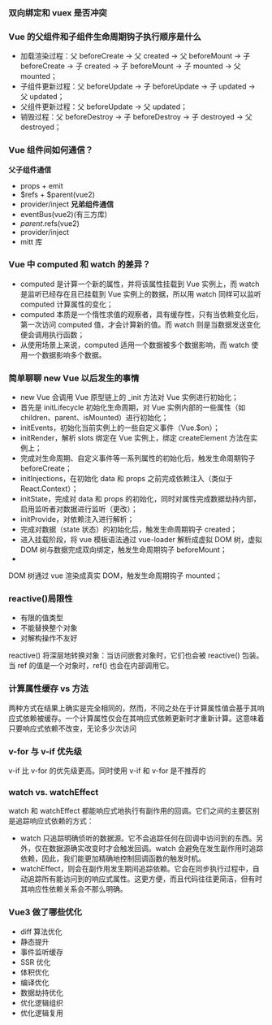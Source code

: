 ### 双向绑定和 vuex 是否冲突

### Vue 的父组件和子组件生命周期钩子执行顺序是什么

- 加载渲染过程：父 beforeCreate -> 父 created -> 父 beforeMount -> 子 beforeCreate -> 子 created -> 子 beforeMount -> 子 mounted -> 父 mounted；
- 子组件更新过程：父 beforeUpdate -> 子 beforeUpdate -> 子 updated -> 父 updated；
- 父组件更新过程：父 beforeUpdate -> 父 updated；
- 销毁过程：父 beforeDestroy -> 子 beforeDestroy -> 子 destroyed -> 父 destroyed；

### Vue 组件间如何通信？

**父子组件通信**

- props + emit
- $refs + $parent(vue2)
- provider/inject
  **兄弟组件通信**
- eventBus(vue2)(有三方库)
- $parent.$refs(vue2)
- provider/inject
- mitt 库

### Vue 中 computed 和 watch 的差异？

- computed 是计算一个新的属性，并将该属性挂载到 Vue 实例上，而 watch 是监听已经存在且已挂载到 Vue 实例上的数据，所以用 watch 同样可以监听 computed 计算属性的变化；
- computed 本质是一个惰性求值的观察者，具有缓存性，只有当依赖变化后，第一次访问 computed 值，才会计算新的值。而 watch 则是当数据发送变化便会调用执行函数；
- 从使用场景上来说，computed 适用一个数据被多个数据影响，而 watch 使用一个数据影响多个数据。

### 简单聊聊 new Vue 以后发生的事情

- new Vue 会调用 Vue 原型链上的 \_init 方法对 Vue 实例进行初始化；
- 首先是 initLifecycle 初始化生命周期，对 Vue 实例内部的一些属性（如 children、parent、isMounted）进行初始化；
- initEvents，初始化当前实例上的一些自定义事件（Vue.$on）；
- initRender，解析 slots 绑定在 Vue 实例上，绑定 createElement 方法在实例上；
- 完成对生命周期、自定义事件等一系列属性的初始化后，触发生命周期钩子 beforeCreate；
- initInjections，在初始化 data 和 props 之前完成依赖注入（类似于 React.Context）；
- initState，完成对 data 和 props 的初始化，同时对属性完成数据劫持内部，启用监听者对数据进行监听（更改）；
- initProvide，对依赖注入进行解析；
- 完成对数据（state 状态）的初始化后，触发生命周期钩子 created；
- 进入挂载阶段，将 vue 模板语法通过 vue-loader 解析成虚拟 DOM 树，虚拟 DOM 树与数据完成双向绑定，触发生命周期钩子 beforeMount；
-

DOM 树通过 vue 渲染成真实 DOM，触发生命周期钩子 mounted；

### reactive()局限性

- 有限的值类型
- 不能替换整个对象
- 对解构操作不友好

reactive() 将深层地转换对象：当访问嵌套对象时，它们也会被 reactive() 包装。当 ref 的值是一个对象时，ref() 也会在内部调用它。

### 计算属性缓存 vs 方法

两种方式在结果上确实是完全相同的，然而，不同之处在于计算属性值会基于其响应式依赖被缓存。一个计算属性仅会在其响应式依赖更新时才重新计算。这意味着只要响应式依赖不改变，无论多少次访问

### v-for 与 v-if 优先级

v-if 比 v-for 的优先级更高。同时使用 v-if 和 v-for 是不推荐的

### watch vs. watchEffect

watch 和 watchEffect 都能响应式地执行有副作用的回调。它们之间的主要区别是追踪响应式依赖的方式：

- watch 只追踪明确侦听的数据源。它不会追踪任何在回调中访问到的东西。另外，仅在数据源确实改变时才会触发回调。watch 会避免在发生副作用时追踪依赖，因此，我们能更加精确地控制回调函数的触发时机。
- watchEffect，则会在副作用发生期间追踪依赖。它会在同步执行过程中，自动追踪所有能访问到的响应式属性。这更方便，而且代码往往更简洁，但有时其响应性依赖关系会不那么明确。

### Vue3 做了哪些优化

- diff 算法优化
- 静态提升
- 事件监听缓存
- SSR 优化
- 体积优化
- 编译优化
- 数据劫持优化
- 优化逻辑组织
- 优化逻辑复用

###

###

###

###

###

###

###

###

###

###

###

###

###

###

###

###

###

###

###

###

###

###

###

###

###

###

###

###

###

###

###

###

###

###

###

###

###

###

###

###

###

###

###

###

###

###

###

###

###

###

###

###

###

###

###

###

###

###

###

###

###

###

###

###

###

###

###

###

###

###

###

###

###

###

###
